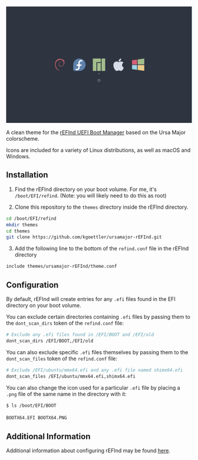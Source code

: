![](screenshot.png)

A clean theme for the [rEFInd UEFI Boot Manager](http://www.rodsbooks.com/refind/)
based on the Ursa Major colorscheme.

Icons are included for a variety of Linux distributions, as well as macOS and 
Windows.

## Installation

1. Find the rEFInd directory on your boot volume. For me, it's `/boot/EFI/refind`.
   (Note: you will likely need to do this as root)

2. Clone this repository to the `themes` directory inside the rEFInd directory.

```bash
cd /boot/EFI/refind
mkdir themes
cd themes
git clone https://github.com/kgoettler/ursamajor-rEFInd.git
```

3. Add the following line to the bottom of the `refind.conf` file in the 
   rEFInd directory

```bash
include themes/ursamajor-rEFInd/theme.conf
```

## Configuration

By default, rEFInd will create entries for any `.efi` files found in the EFI
directory on your boot volume. 

You can exclude certain directories containing `.efi` files by passing them
to the `dont_scan_dirs` token of the `refind.conf` file:

```bash
# Exclude any .efi files found in /EFI/BOOT and /EFI/old
dont_scan_dirs /EFI/BOOT,/EFI/old
```

You can also exclude specific `.efi` files themselves by passing them to the 
`dont_scan_files` token of the `refind.conf` file:

```bash
# Exclude /EFI/ubuntu/mmx64.efi and any .efi file named shimx64.efi
dont_scan_files /EFI/ubuntu/mmx64.efi,shimx64.efi
```

You can also change the icon used for a particular `.efi` file by placing a
`.png` file of the same name in the directory with it:

```bash
$ ls /boot/EFI/BOOT

BOOTX64.EFI BOOTX64.PNG
```

## Additional Information

Additional information about configuring rEFInd may be found [here](http://www.rodsbooks.com/refind/configfile.html).
